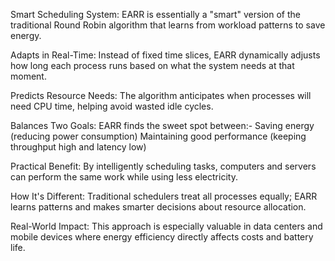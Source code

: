 Smart Scheduling System: EARR is essentially a "smart" version of the traditional Round Robin algorithm that learns from workload patterns to save energy.

Adapts in Real-Time: Instead of fixed time slices, EARR dynamically adjusts how long each process runs based on what the system needs at that moment.

Predicts Resource Needs: The algorithm anticipates when processes will need CPU time, helping avoid wasted idle cycles.

Balances Two Goals: EARR finds the sweet spot between:-
Saving energy (reducing power consumption)
Maintaining good performance (keeping throughput high and latency low)

Practical Benefit: By intelligently scheduling tasks, computers and servers can perform the same work while using less electricity.

How It's Different: Traditional schedulers treat all processes equally; EARR learns patterns and makes smarter decisions about resource allocation.

Real-World Impact: This approach is especially valuable in data centers and mobile devices where energy efficiency directly affects costs and battery life.
